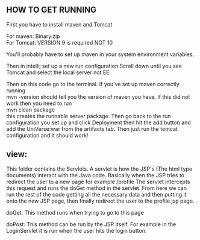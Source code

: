## HOW TO GET RUNNING
First you have to install maven and Tomcat

For maven: Binary.zip <br>
For Tomcat: VERSION 9 is required NOT 10

You'll probably have to set up maven in your system environment
variables.

Then in intellij set up a new run configuration
Scroll down until you see Tomcat and select the local server
not EE.

Then on this code go to the terminal. If you've set up maven
correctly running <br>
mvn -version should tell you the version of maven you have. If this did not work
then you need to run <br>
mvn clean package <br>
this creates the runnable server package. Then go back to the
run configuration you set up and click Deployment then hit the
add button and add the UniVerse:war from the artifacts tab.
Then just run the tomcat configuration and it should work!



## view:
This folder contains the Servlets. 
A servlet is how the JSP's (The html type documents)
interact with the Java code. Basically when the JSP
tries to redirect the user to a new page for example
/profile
The servlet intercepts this request and runs the doGet 
method in the servlet. From here we can run the rest of
the code getting all the necessary data and then
putting it onto the new JSP page, then finally
redirect the user to the profile.jsp page.

doGet:
This method runs when trying to go to this page

doPost:
This method can be run by the JSP itself. For example
in the LoginServlet it is run when the user hits the
login button. 
